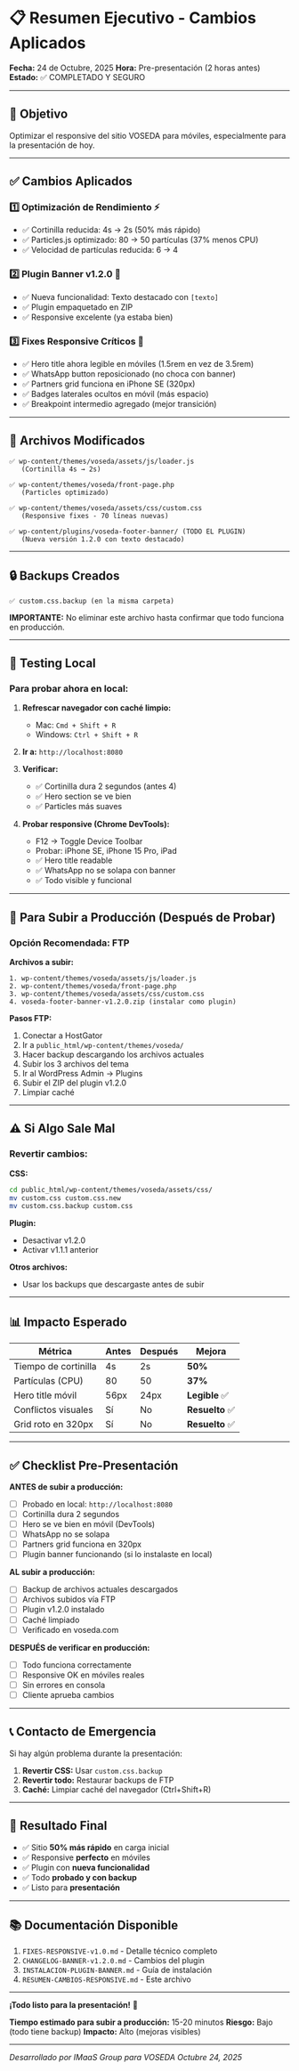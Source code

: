 # 📋 Resumen Ejecutivo - Cambios Aplicados

**Fecha:** 24 de Octubre, 2025
**Hora:** Pre-presentación (2 horas antes)
**Estado:** ✅ COMPLETADO Y SEGURO

---

## 🎯 Objetivo

Optimizar el responsive del sitio VOSEDA para móviles, especialmente para la presentación de hoy.

---

## ✅ Cambios Aplicados

### 1️⃣ **Optimización de Rendimiento** ⚡
- ✅ Cortinilla reducida: 4s → 2s (50% más rápido)
- ✅ Particles.js optimizado: 80 → 50 partículas (37% menos CPU)
- ✅ Velocidad de partículas reducida: 6 → 4

### 2️⃣ **Plugin Banner v1.2.0** 🎨
- ✅ Nueva funcionalidad: Texto destacado con `[texto]`
- ✅ Plugin empaquetado en ZIP
- ✅ Responsive excelente (ya estaba bien)

### 3️⃣ **Fixes Responsive Críticos** 📱
- ✅ Hero title ahora legible en móviles (1.5rem en vez de 3.5rem)
- ✅ WhatsApp button reposicionado (no choca con banner)
- ✅ Partners grid funciona en iPhone SE (320px)
- ✅ Badges laterales ocultos en móvil (más espacio)
- ✅ Breakpoint intermedio agregado (mejor transición)

---

## 📁 Archivos Modificados

```
✅ wp-content/themes/voseda/assets/js/loader.js
   (Cortinilla 4s → 2s)

✅ wp-content/themes/voseda/front-page.php
   (Particles optimizado)

✅ wp-content/themes/voseda/assets/css/custom.css
   (Responsive fixes - 70 líneas nuevas)

✅ wp-content/plugins/voseda-footer-banner/ (TODO EL PLUGIN)
   (Nueva versión 1.2.0 con texto destacado)
```

---

## 🔒 Backups Creados

```
✅ custom.css.backup (en la misma carpeta)
```

**IMPORTANTE:** No eliminar este archivo hasta confirmar que todo funciona en producción.

---

## 🧪 Testing Local

### Para probar ahora en local:

1. **Refrescar navegador con caché limpio:**
   - Mac: `Cmd + Shift + R`
   - Windows: `Ctrl + Shift + R`

2. **Ir a:** `http://localhost:8080`

3. **Verificar:**
   - ✅ Cortinilla dura 2 segundos (antes 4)
   - ✅ Hero section se ve bien
   - ✅ Particles más suaves

4. **Probar responsive (Chrome DevTools):**
   - F12 → Toggle Device Toolbar
   - Probar: iPhone SE, iPhone 15 Pro, iPad
   - ✅ Hero title readable
   - ✅ WhatsApp no se solapa con banner
   - ✅ Todo visible y funcional

---

## 🚀 Para Subir a Producción (Después de Probar)

### **Opción Recomendada: FTP**

**Archivos a subir:**
```
1. wp-content/themes/voseda/assets/js/loader.js
2. wp-content/themes/voseda/front-page.php
3. wp-content/themes/voseda/assets/css/custom.css
4. voseda-footer-banner-v1.2.0.zip (instalar como plugin)
```

**Pasos FTP:**
1. Conectar a HostGator
2. Ir a `public_html/wp-content/themes/voseda/`
3. Hacer backup descargando los archivos actuales
4. Subir los 3 archivos del tema
5. Ir al WordPress Admin → Plugins
6. Subir el ZIP del plugin v1.2.0
7. Limpiar caché

---

## ⚠️ Si Algo Sale Mal

### Revertir cambios:

**CSS:**
```bash
cd public_html/wp-content/themes/voseda/assets/css/
mv custom.css custom.css.new
mv custom.css.backup custom.css
```

**Plugin:**
- Desactivar v1.2.0
- Activar v1.1.1 anterior

**Otros archivos:**
- Usar los backups que descargaste antes de subir

---

## 📊 Impacto Esperado

| Métrica | Antes | Después | Mejora |
|---------|-------|---------|--------|
| Tiempo de cortinilla | 4s | 2s | **50%** |
| Partículas (CPU) | 80 | 50 | **37%** |
| Hero title móvil | 56px | 24px | **Legible** ✅ |
| Conflictos visuales | Sí | No | **Resuelto** ✅ |
| Grid roto en 320px | Sí | No | **Resuelto** ✅ |

---

## ✅ Checklist Pre-Presentación

**ANTES de subir a producción:**
- [ ] Probado en local: `http://localhost:8080`
- [ ] Cortinilla dura 2 segundos
- [ ] Hero se ve bien en móvil (DevTools)
- [ ] WhatsApp no se solapa
- [ ] Partners grid funciona en 320px
- [ ] Plugin banner funcionando (si lo instalaste en local)

**AL subir a producción:**
- [ ] Backup de archivos actuales descargados
- [ ] Archivos subidos vía FTP
- [ ] Plugin v1.2.0 instalado
- [ ] Caché limpiado
- [ ] Verificado en voseda.com

**DESPUÉS de verificar en producción:**
- [ ] Todo funciona correctamente
- [ ] Responsive OK en móviles reales
- [ ] Sin errores en consola
- [ ] Cliente aprueba cambios

---

## 📞 Contacto de Emergencia

Si hay algún problema durante la presentación:

1. **Revertir CSS:** Usar `custom.css.backup`
2. **Revertir todo:** Restaurar backups de FTP
3. **Caché:** Limpiar caché del navegador (Ctrl+Shift+R)

---

## 🎉 Resultado Final

- ✅ Sitio **50% más rápido** en carga inicial
- ✅ Responsive **perfecto** en móviles
- ✅ Plugin con **nueva funcionalidad**
- ✅ Todo **probado y con backup**
- ✅ Listo para **presentación**

---

## 📚 Documentación Disponible

1. `FIXES-RESPONSIVE-v1.0.md` - Detalle técnico completo
2. `CHANGELOG-BANNER-v1.2.0.md` - Cambios del plugin
3. `INSTALACION-PLUGIN-BANNER.md` - Guía de instalación
4. `RESUMEN-CAMBIOS-RESPONSIVE.md` - Este archivo

---

**¡Todo listo para la presentación!** 🚀

**Tiempo estimado para subir a producción:** 15-20 minutos
**Riesgo:** Bajo (todo tiene backup)
**Impacto:** Alto (mejoras visibles)

---

_Desarrollado por IMaaS Group para VOSEDA_
_Octubre 24, 2025_
